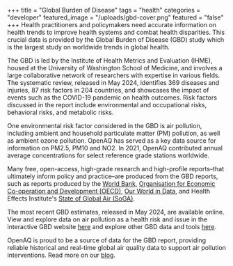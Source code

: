 +++
title = "Global Burden of Disease"
tags = "health"
categories = "developer"
featured_image = "/uploads/gbd-cover.png"
featured = "false"
+++
Health practitioners and policymakers need accurate information on health trends to improve health systems and combat health disparities. This crucial data is provided by the Global Burden of Disease (GBD) study which is the largest study on worldwide trends in global health. 

The GBD is led by the Institute of Health Metrics and Evaluation (IHME), housed at the University of Washington School of Medicine, and involves a large collaborative network of researchers with expertise in various fields. The systematic review, released in May 2024, identifies 369 diseases and injuries, 87 risk factors in 204 countries, and showcases the impact of events such as the COVID-19 pandemic on health outcomes. Risk factors discussed in the report include environmental and occupational risks, behavioral risks, and metabolic risks.

One environmental risk factor considered in the GBD is air pollution, including ambient and household particulate matter (PM) pollution, as well as ambient ozone pollution. OpenAQ has served as a key data source for information on PM2.5, PM10 and NO2. In 2021, OpenAQ contributed annual average concentrations for select reference grade stations worldwide.

Many free, open-access, high-grade research and high-profile reports–that ultimately inform policy and practice–are produced from the GBD reports, such as reports produced by the [World Bank](http://hdl.handle.net/10986/25013), [](https://www.stateofglobalair.org/)[Organisation for Economic Co-operation and Development (OECD)](https://www.oecd.org/health/UNIATF-OECD-Brochure.pdf), [Our World in Data](https://ourworldindata.org/grapher/disease-burden-by-region), and Health Effects Institute's [State of Global Air (SoGA)](https://www.stateofglobalair.org/).

The most recent GBD estimates, released in May 2024, are available online. View and explore data on air pollution as a health risk and issue in the interactive GBD website [here](https://www.healthdata.org/research-analysis/health-risks-issues/air-pollution) and explore other GBD data and tools [here](https://www.healthdata.org/research-analysis/gbd-data). 

OpenAQ is proud to be a source of data for the GBD report, providing reliable historical and real-time global air quality data to support air pollution interventions. Read more on our [blog](https://openaq.medium.com/data-from-openaq-inform-health-policy-and-practice-through-the-global-burden-of-disease-report-bfda20f59f49).
